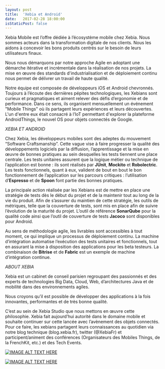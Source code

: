 ```yaml
---
layout: post
title:  'Xebia et Android'
date:   2017-02-28 18:00:00
isStaticPost: false
---
```

Xebia Mobile est l’offre dédiée à l’écosystème mobile chez Xebia. 
Nous sommes acteurs dans la transformation digitale de nos clients. Nous les aidons à concevoir les bons produits centrés sur le besoin de leurs utilisateurs finaux.

Nous nous démarquons par notre approche Agile en adoptant une démarche itérative et incrémentale dans la réalisation de nos projets. La mise en œuvre des standards d'industrialisation et de déploiement continu nous permet de délivrer un travail de haute qualité. 

Notre équipe est composée de développeurs iOS et Android chevronnés. Toujours à l’écoute des dernières pépites technologiques, les Xebians sont curieux et pragmatiques et aiment relever des défis d’ergonomie et de performance. 
Dans ce sens, ils organisent mensuellement un événement "Mobile Things" où ils partagent leurs expériences et leurs découvertes. L'un d'entre eux était consacré à l’IoT permettant d'explorer la plateforme AndroidThings, le nouvel OS pour objets connectés de Google.

 *XEBIA ET ANDROID*

Chez Xebia, les développeurs mobiles sont des adeptes du mouvement “Software Craftsmanship”. Cette vague vise à faire progresser la qualité des développements logiciels par la diffusion, l’apprentissage et la mise en œuvre de bonnes pratiques au sein desquelles les tests tiennent une place centrale. 
Les tests unitaires assurent que la logique métier ou technique de l’application est bonne : ils sont réalisés par **JUnit**, **Mockito** et **Robolectric**. Les tests fonctionnels, quant à eux, valident de bout en bout le bon fonctionnement de l’application sur les parcours critiques : l’utilisation d’**Espresso** et de **Spoon** font partie des bonnes pratiques.

La principale action réalisée par les Xebians est de mettre en place une stratégie de tests dès le début du projet et de la maintenir tout au long de la vie du produit. 
Afin de s’assurer du maintien de cette stratégie, les outils de métriques, telle que la couverture de tests, sont mis en place afin de suivre l’évolution de la maturité du projet. 
L’outil de référence **SonarQube** pour la qualité code ainsi que l’outil de couverture de tests **Jacoco** sont disponibles pour Android.

Au sens de méthodologie agile, les livrables sont accessibles à tout moment, ce qui implique un processus de déploiement continu. La machine d’intégration automatise l’exécution des tests unitaires et fonctionnels, tout en assurant la mise à disposition des applications pour les beta testeurs. La combinaison de **Bitrise** et de **Fabric** est un exemple de machine d’intégration continue.
 
*ABOUT XEBIA*

Xebia est un cabinet de conseil parisien regroupant des passionnés et des experts de technologies Big Data, Cloud, Web, d’architectures Java et de mobilité dans des environnements agiles. 

Nous croyons qu’il est possible de développer des applications à la fois innovantes, performantes et de très bonne qualité. 

C’est au sein de Xebia Studio que nous mettons en œuvre cette philosophie. Xebia fait aujourd’hui autorité dans le domaine mobile et souhaite continuer sur cette lancée avec l’avènement des objets connectés. Pour ce faire, les xebians partagent leurs connaissances au quotidien via notre blog technique (blog.xebia.fr), twitter (@XebiaFr) et participent/animent des conférences (Organisateurs des Mobiles Things, de la FrenchKit, etc.) et des Tech Events.

[![IMAGE ALT TEXT HERE](https://img.youtube.com/vi/9IWsEGb-Eo4/0.jpg)](https://www.youtube.com/watch?v=9IWsEGb-Eo4)

[![IMAGE ALT TEXT HERE](https://img.youtube.com/vi/4y-yhGXCOE8/0.jpg)](https://www.youtube.com/watch?v=4y-yhGXCOE8)
